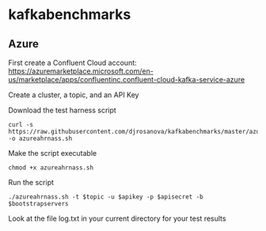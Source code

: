 # kafkabenchmarks

## Azure
First create a Confluent Cloud account: https://azuremarketplace.microsoft.com/en-us/marketplace/apps/confluentinc.confluent-cloud-kafka-service-azure 

Create a cluster, a topic, and an API Key

Download the test harness script
```
curl -s https://raw.githubusercontent.com/djrosanova/kafkabenchmarks/master/azureharness.sh -o azureahrnass.sh
```
Make the script executable
```
chmod +x azureahrnass.sh
```
Run the script
```
./azureahrnass.sh -t $topic -u $apikey -p $apisecret -b $bootstrapservers
```
Look at the file log.txt in your current directory for your test results
